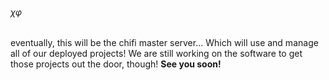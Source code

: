 ###### χφ
eventually, this will be the chifi master server... Which will use and manage all of our deployed projects! We are still working on the software to get those projects out the door, though! **See you soon!**
